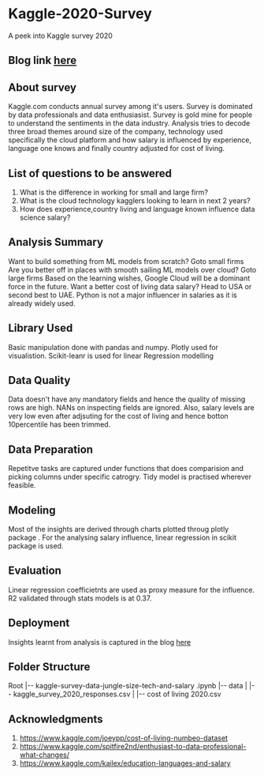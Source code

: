 # Kaggle-2020-Survey
A peek into Kaggle survey 2020

## Blog link [here](https://balamurugan.netlify.app/post/kaggle-survey/)

## About survey  
Kaggle.com conducts annual survey among it's users. Survey is dominated by data professionals and data enthusiasist.
Survey is gold mine for people to understand the sentiments in the data industry. Analysis tries to decode three broad themes around size of the company, technology used specifically the cloud platform and how salary is influenced by experience, language one knows and finally country adjusted for cost of living.

## List of questions to be answered

1) What is the difference in working for small and large firm?
2) What is the cloud technology kagglers looking to learn in next 2 years?
3) How does experience,country living and language known influence data science salary?

## Analysis Summary
Want to build something from ML models from scratch? Goto small firms Are you better off in places with smooth sailing ML models over cloud? Goto large firms Based on the learning wishes, Google Cloud will be a dominant force in the future. Want a better cost of living data salary? Head to USA or second best to UAE. Python is not a major influencer in salaries as it is already widely used.

## Library Used
Basic manipulation done with pandas and numpy. Plotly used for visualistion.  Scikit-leanr is used for linear Regression modelling

## Data Quality
Data doesn't have any mandatory fields and hence the quality of missing rows are high. NANs on inspecting fields are ignored. Also, salary levels are very low even after adjsuting for the cost of living  and hence botton 10percentile has been trimmed. 

## Data Preparation
Repetitve tasks are captured under functions that does comparision and picking columns under specific catrogry. Tidy model is practised wherever feasible.

## Modeling 
Most of the insights are derived through charts plotted throug plotly package . For the analysing salary influence, linear regression in scikit package is used. 

## Evaluation 
Linear regression coefficietnts are used as proxy measure for the influence. R2 validated through stats models is at 0.37.

## Deployment
Insights learnt from analysis is captured in the blog [here](https://balamurugan.netlify.app/post/kaggle-survey/)


## Folder Structure

Root
|-- kaggle-survey-data-jungle-size-tech-and-salary .ipynb
|-- data
|       |-- kaggle_survey_2020_responses.csv
|       |-- cost of living 2020.csv


## Acknowledgments

1. https://www.kaggle.com/joeypp/cost-of-living-numbeo-dataset
2. https://www.kaggle.com/spitfire2nd/enthusiast-to-data-professional-what-changes/
3. https://www.kaggle.com/kailex/education-languages-and-salary
